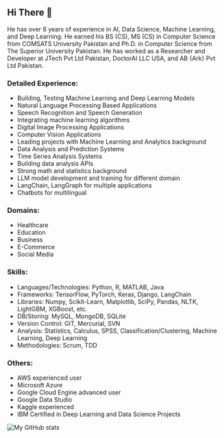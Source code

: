 ## Hi There 👋
<!--
**javaidiqbal11/javaidiqbal11** is a ✨ _special_ ✨ repository because its `README.md` (this file) appears on your GitHub profile.
-->

He has over 8 years of experience in AI, Data Science, Machine Learning, and Deep Learning. He earned his BS (CS), MS (CS) in Computer Science from COMSATS University Pakistan and Ph.D. in Computer Science from The Superior University Pakistan. He has worked as a Researcher and Developer at JTech Pvt Ltd Pakistan, DoctorAI LLC USA, and AB {Ark} Pvt Ltd Pakistan.

### Detailed Experience:
- Building, Testing Machine Learning and Deep Learning Models
- Natural Language Processing Based Applications
- Speech Recognition and Speech Generation
- Integrating machine learning algorithms
- Digital Image Processing Applications
- Computer Vision Applications
- Leading projects with Machine Learning and Analytics background
- Data Analysis and Prediction Systems
- Time Series Analysis Systems
- Building data analysis APIs
- Strong math and statistics background
- LLM model development and training for different domain
- LangChain, LangGraph for multiple applications
- Chatbots for multilingual
### Domains:
- Healthcare
- Education
- Business
- E-Commerce
- Social Media 
### Skills:
- Languages/Technologies: Python, R, MATLAB, Java
- Frameworks: TensorFlow, PyTorch, Keras, Django, LangChain
- Libraries: Numpy, Scikit-Learn, Matplotlib, SciPy, Pandas, NLTK, LightGBM, XGBoost, etc.
- DB/Storing: MySQL, MongoDB, SQLite
- Version Control: GIT, Mercurial, SVN
- Analysis: Statistics, Calculus, SPSS, Classification/Clustering, Machine Learning, Deep Learning
- Methodologies: Scrum, TDD
### Others:
- AWS experienced user
- Microsoft Azure
- Google Cloud Engine advanced user
- Google Data Studio
- Kaggle experienced
- IBM Certified in Deep Learning and Data Science Projects


![My GitHub stats](https://github-readme-stats.vercel.app/api?username=javaidiqbal11&show_icons=true)

